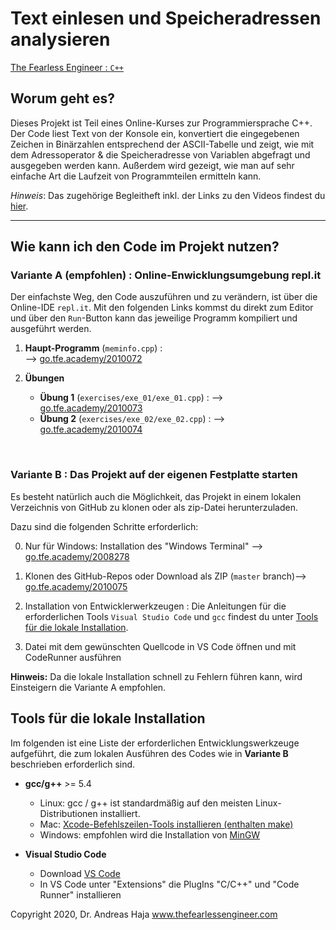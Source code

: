 # Text einlesen und Speicheradressen analysieren

[The Fearless Engineer : `C++`](https://www.thefearlessengineer.com/cpp-kurs)


## Worum geht es?

Dieses Projekt ist Teil eines Online-Kurses zur Programmiersprache C++. Der Code liest Text von der Konsole ein, konvertiert die eingegebenen Zeichen in Binärzahlen entsprechend der ASCII-Tabelle und zeigt, wie mit dem Adressoperator & die Speicheradresse von Variablen abgefragt und ausgegeben werden kann. Außerdem wird gezeigt, wie man auf sehr einfache Art die Laufzeit von Programmteilen ermitteln kann.

*Hinweis*: Das zugehörige Begleitheft inkl. der Links zu den Videos findest du [hier](https://go.tfe.academy/2010071).


---

## Wie kann ich den Code im Projekt nutzen?

###  **Variante A (empfohlen)** : Online-Enwicklungsumgebung repl.it

Der einfachste Weg, den Code auszuführen und zu verändern, ist über die Online-IDE `repl.it`. Mit den folgenden Links kommst du direkt zum Editor und über den `Run`-Button kann das jeweilige Programm kompiliert und ausgeführt werden. 

1. **Haupt-Programm** (`meminfo.cpp`) :  
--> [go.tfe.academy/2010072](https://go.tfe.academy/2010072)

2. **Übungen**
   - **Übung 1** (`exercises/exe_01/exe_01.cpp`) : 
   --> [go.tfe.academy/2010073](https://go.tfe.academy/2010073)
   - **Übung 2** (`exercises/exe_02/exe_02.cpp`) : 
   --> [go.tfe.academy/2010074](https://go.tfe.academy/2010074)

<br> 

###  **Variante B** : Das Projekt auf der eigenen Festplatte starten

Es besteht natürlich auch die Möglichkeit, das Projekt in einem lokalen Verzeichnis von GitHub zu klonen oder als zip-Datei herunterzuladen. 

Dazu sind die folgenden Schritte erforderlich:

0. Nur für Windows: Installation des "Windows Terminal" --> [go.tfe.academy/2008278](https://go.tfe.academy/2008278)

1. Klonen des GitHub-Repos oder Download als ZIP (`master` branch)--> [go.tfe.academy/2010075](https://go.tfe.academy/2010075)

2. Installation von Entwicklerwerkzeugen : Die Anleitungen für die erforderlichen Tools `Visual Studio Code` und `gcc` findest du unter [Tools für die lokale Installation](#Tools-für-die-lokale-Installation).
   
3. Datei mit dem gewünschten Quellcode in VS Code öffnen und mit CodeRunner ausführen

**Hinweis:** Da die lokale Installation schnell zu Fehlern führen kann, wird Einsteigern die Variante A empfohlen. 


## Tools für die lokale Installation

Im folgenden ist eine Liste der erforderlichen Entwicklungswerkzeuge aufgeführt, die zum lokalen Ausführen des Codes wie in **Variante B** beschrieben erforderlich sind. 

* **gcc/g++** >= 5.4 
	* Linux: gcc / g++ ist standardmäßig auf den meisten Linux-Distributionen installiert. 
	* Mac: [Xcode-Befehlszeilen-Tools installieren (enthalten make)](https://developer.apple.com/xcode/features/) 
	* Windows: empfohlen wird die Installation von [MinGW](http://www.mingw.org/) 

* **Visual Studio Code**
	* Download [VS Code](https://code.visualstudio.com/download)
	* In VS Code unter "Extensions" die PlugIns "C/C++" und "Code Runner" installieren



Copyright 2020, Dr. Andreas Haja
www.thefearlessengineer.com


